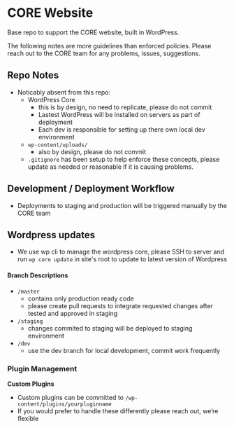 # CORE Website

Base repo to support the CORE website, built in WordPress.

The following notes are more guidelines than enforced policies. Please reach out to the CORE team for any problems, issues, suggestions.

## Repo Notes

- Noticably absent from this repo:
    - WordPress Core
        - this is by design, no need to replicate, please do not commit
        - Lastest WordPress will be installed on servers as part of deployment
        - Each dev is responsible for setting up there own local dev environment
    - `wp-content/uploads/`
        - also by design, please do not commit
    - `.gitignore` has been setup to help enforce these concepts, please update as needed or reasonable if it is causing problems.

## Development / Deployment Workflow

* Deployments to staging and production will be triggered manually by the CORE team

## Wordpress updates

* We use wp cli to manage the wordpress core, please SSH to server and run `wp core update` in site's root to update to latest version of Wordpress

#### Branch Descriptions
* `/master`
  * contains only production ready code
  * please create pull requests to integrate requested changes after tested and approved in staging
* `/staging` 
  * changes commited to staging will be deployed to staging environment
* `/dev`
  * use the dev branch for local development, commit work frequently

### Plugin Management

**Custom Plugins**

- Custom plugins can be committed to `/wp-content/plugins/yourpluginname` 
- If you would prefer to handle these differently please reach out, we’re flexible